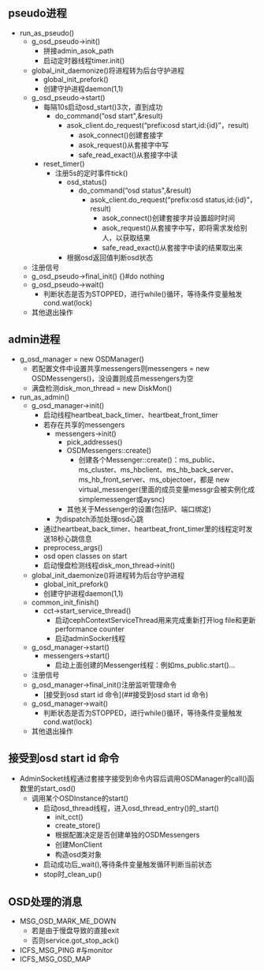 ## pseudo进程

- run_as_pseudo()
  - g_osd_pseudo->init()
    - 拼接admin_asok_path
    - 启动定时器线程timer.init()
  - global_init_daemonize()将进程转为后台守护进程
    - global_init_prefork()
    - 创建守护进程daemon(1,1)
  - g_osd_pseudo->start()
    - 每隔10s启动osd_start()3次，直到成功
      - do_command(“osd start",&result)
        - asok_client.do_request(“prefix:osd start,id:{id}”，result)
          - asok_connect()创建套接字
          - asok_request()从套接字中写
          - safe_read_exact()从套接字中读
    - reset_timer()
      - 注册5s的定时事件tick()
        - osd_status()
          - do_command(“osd status",&result)
            - asok_client.do_request(“prefix:osd status,id:{id}”，result)
              - asok_connect()创建套接字并设置超时时间
              - asok_request()从套接字中写，即将需求发给别人，以获取结果
              - safe_read_exact()从套接字中读的结果取出来
        - 根据osd返回值判断osd状态
  - 注册信号
  - g_osd_pseudo->final_init() {}#do nothing
  - g_osd_pseudo->wait()
    - 判断状态是否为STOPPED，进行while()循环，等待条件变量触发cond.wat(lock)
  - 其他退出操作

## admin进程

- g_osd_manager = new OSDManager()
  - 若配置文件中设置共享messengers则messengers = new OSDMessengers()，没设置则成员messengers为空
  - 满盘检测disk_mon_thread = new DiskMon()
- run_as_admin()
  - g_osd_manager->init()
    - 启动线程heartbeat_back_timer、heartbeat_front_timer
    - 若存在共享的messengers
      - messengers->init()
        - pick_addresses()
        - OSDMessengers::create()
          - 创建各个Messenger::create()：ms_public、ms_cluster、ms_hbclient、ms_hb_back_server、ms_hb_front_server、ms_objectoer，都是 new virtual_messenger(里面的成员变量messgr会被实例化成simplemessenger或aysnc)
        - 其他关于Messenger的设置(包括IP、端口绑定)
      - 为dispatch添加处理osd心跳
    - 通过heartbeat_back_timer、heartbeat_front_timer里的线程定时发送18秒心跳信息
    - preprocess_args()
    - osd open classes on start
    - 启动慢盘检测线程disk_mon_thread->init()
  - global_init_daemonize()将进程转为后台守护进程
    - global_init_prefork()
    - 创建守护进程daemon(1,1)
  - common_init_finish() 
    - cct->start_service_thread()
      - 启动cephContextServiceThread用来完成重新打开log file和更新performance counter
      - 启动adminSocker线程
  - g_osd_manager->start()
    - messengers->start()
      - 启动上面创建的Messenger线程：例如ms_public.start()...
  - 注册信号
  - g_osd_manager->final_init()注册监听管理命令
    - [接受到osd start id 命令](##接受到osd start id 命令)
  - g_osd_manager->wait()
    - 判断状态是否为STOPPED，进行while()循环，等待条件变量触发cond.wat(lock)
  - 其他退出操作



## 接受到osd start id 命令

- AdminSocket线程通过套接字接受到命令内容后调用OSDManager的call()函数里的start_osd()
  - 调用某个OSDInstance的start()
    - 启动osd_thread线程，进入osd_thread_entry()的_start()
      - init_cct()
      - create_store()
      - 根据配置决定是否创建单独的OSDMessengers
      - 创建MonClient
      - 构造osd类对象
    - 启动成功后_wait(),等待条件变量触发循环判断当前状态
    - stop时_clean_up()

## OSD处理的消息

* MSG_OSD_MARK_ME_DOWN
  * 若是由于慢盘导致的直接exit
  * 否则service.got_stop_ack()
* ICFS_MSG_PING   #与monitor
* ICFS_MSG_OSD_MAP 
